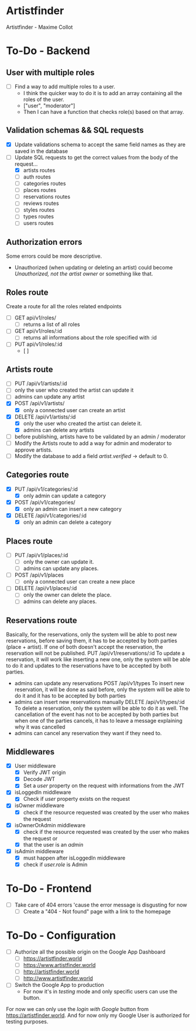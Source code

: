 # Artistfinder
Artistfinder - Maxime Collot

# To-Do - Backend

## User with multiple roles

- [ ] Find a way to add multiple roles to a user.
  - I think the quicker way to do it is to add an array containing all the roles of the user.
  - \["user", "moderator"\]
  - Then I can have a function that checks role(s) based on that array.

## Validation schemas && SQL requests

- [x] Update validations schema to accept the same field names as they are saved in the database
- [ ] Update SQL requests to get the correct values from the body of the request...
  - [x] artists routes
  - [ ] auth routes
  - [ ] categories routes
  - [ ] places routes
  - [ ] reservations routes
  - [ ] reviews routes
  - [ ] styles routes
  - [ ] types routes
  - [ ] users routes

## Authorization errors

Some errors could be more descriptive.

- Unauthorized (when updating or deleting an artist) could become _Unauthorized, not the artist owner_ or something like that.

## Roles route

Create a route for all the roles related endpoints

- [ ] GET api/v1/roles/
  - [ ] returns a list of all roles
- [ ] GET api/v1/roles/:id
  - [ ] returns all informations about the role specified with :id
- [ ] PUT api/v1/roles/:id
  - [ ] 

## Artists route

- [ ] PUT /api/v1/artists/:id
 - [ ] only the user who created the artist can update it
 - [ ] admins can update any artist
- [x] POST /api/v1/artists/
  - [x] only a connected user can create an artist
- [x] DELETE /api/v1/artists/:id
  - [x] only the user who created the artist can delete it.
  - [x] admins can delete any artists

- [ ] before publishing, artists have to be validated by an admin / moderator
- [ ] Modify the Artists route to add a way for admin and moderator to approve artists.
- [ ] Modify the database to add a field _artist.verified_ -> default to 0.

## Categories route

- [x] PUT /api/v1/categories/:id
  - [x] only admin can update a category
- [x] POST /api/v1/categories/
  - [x] only an admin can insert a new category
- [x] DELETE /api/v1/categories/:id
  - [x] only an admin can delete a category

## Places route

- [ ] PUT /api/v1/places/:id
  - [ ] only the owner can update it.
  - [ ] admins can update any places.
- [ ] POST /api/v1/places
  - [ ] only a connected user can create a new place
- [ ] DELETE /api/v1/places/:id
  - [ ] only the owner can delete the place.
  - [ ] admins can delete any places.

## Reservations route

 Basically, for the reservations, only the system will be able to post new reservations, before saving them, it has to be
 accepted by both parties (place + artist). If one of both doesn't accept the reservation, the reservation will not be 
 published.
 PUT /api/v1/reservations/:id
 To update a reservation, it will work like inserting a new one, only the system will be able to do it and updates to the 
 reservations have to be accepted by both parties.
 - admins can update any reservations
 POST /api/v1/types
 To insert new reservation, it will be done as said before, only the system will be able to do it and it has to be
 accepted by both parties
 - admins can insert new reservations manually
 DELETE /api/v1/types/:id
 To delete a reservation, only the system will be able to do it as well. 
 The cancellation of the event has not to be accepted by both parties but when one of the parties cancels, it has to leave
 a message explaining why it was cancelled
 - admins can cancel any reservation they want if they need to.


## Middlewares

- [x] User middleware
  - [x] Verify JWT origin
  - [x] Decode JWT
  - [x] Set a _user_ property on the request with informations from the JWT
- [x] isLoggedIn middleware
  - [x] Check if _user_ property exists on the request
- [x] isOwner middleware
  - [x] check if the resource requested was created by the user who makes the request
- [x] isOwnerOrAdmin middleware
  - [x] check if the resource requested was created by the user who makes the request or
  - [x] that the user is an _admin_
- [x] isAdmin middleware
  - [x] must happen after isLoggedIn middleware
  - [x] check if _user.role_ is Admin

# To-Do - Frontend

- [ ] Take care of 404 errors 'cause the error message is disgusting for now
  - [ ] Create a "404 - Not found" page with a link to the homepage

# To-Do - Configuration

- [ ] Authorize all the possible origin on the Google App Dashboard 
	- [ ] https://artistfinder.world
	- [ ] https://www.artistfinder.world
	- [ ] http://artistfinder.world
	- [ ] http://www.artistfinder.world

- [ ] Switch the Google App to production
	- For now it's in _testing_ mode and only specific users can use the button.

For now we can only use the _login with Google_ button from https://artistfinder.world.
And for now only my Google User is authorized for testing purposes.

